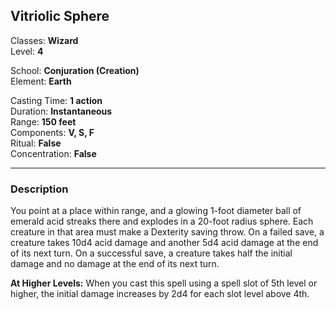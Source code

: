## Vitriolic Sphere

Classes: **Wizard**  
Level: **4**  

School: **Conjuration (Creation)**  
Element: **Earth**  

Casting Time: **1 action**  
Duration: **Instantaneous**  
Range: **150 feet**  
Components: **V, S, F**  
Ritual: **False**  
Concentration: **False**  

------

### Description

You point at a place within range, and a glowing 1-foot diameter ball of emerald acid streaks there and explodes in a 20-foot radius sphere. Each creature in that area must make a Dexterity saving throw. On a failed save, a creature takes 10d4 acid damage and another 5d4 acid damage at the end of its next turn. On a successful save, a creature takes half the initial damage and no damage at the end of its next turn.

**At Higher Levels:** When you cast this spell using a spell slot of 5th level or higher, the initial damage increases by 2d4 for each slot level above 4th.